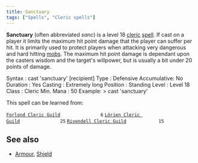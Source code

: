 ```yaml
---
title: Sanctuary
tags: ["Spells", "Cleric spells"]
---
```

**Sanctuary** (often abbreviated *sanc*) is a level 18
[cleric](cleric "wikilink") [spell](spell "wikilink"). If cast on a
player it limits the maximum hit point damage that the player can suffer
per hit. It is primarily used to protect players when attacking very
dangerous and hard hitting [mobs](mob "wikilink"). The maximum hit point
damage is dependant upon the casters wisdom and the target's willpower,
but is usually a bit under 20 points of damage.

Syntax : cast 'sanctuary' \[recipient\] Type : Defensive Accumulative:
No Duration : Yes Casting : Extremely long Position : Standing Level :
Level 18 Class : Cleric Min. Mana : 50 Example: \> cast 'sanctuary'

This spell can be learned from:

[`Forlond Cleric Guild`](Forlond_Cleric_Guild "wikilink")`               6`
[`Lórien Cleric Guild`](Lórien_Cleric_Guild "wikilink")`               25`
[`Rivendell Cleric Guild`](Rivendell_Cleric_Guild "wikilink")`            15`

## See also

- [Armour](Armour_Spell "wikilink"), [Shield](Shield_Spell "wikilink")
 